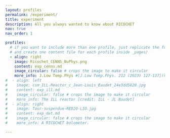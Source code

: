 ```yaml
---
layout: profiles
permalink: /experiment/
title: experiment
description: All you always wanted to know about RICOCHET
nav: true
nav_order: 1

profiles:
  # if you want to include more than one profile, just replicate the following block
  # and create one content file for each profile inside _pages/
  - align: right
    image: Ricochet_CENNS_NuPhys.png
    content: exp_cenns.md
    image_circular: false # crops the image to make it circular
    more_info: J.Low Temp.Phys #[J.Low Temp.Phys. 212 (2023) 127-137](https://arxiv.org/pdf/2111.06745)
#  - align: left
#    image: csm_ILL-Reactor_c_Jean-Louis_Baudet_24e3dd5820.jpg
#    content: exp_ill.md
#    image_circular: false # crops the image to make it circular
#    more_info: The ILL reactor [credit: ILL - JL Baudet]
#  - align: right
#    image: Tour-suspendue-RED20-LIO.jpg
#    content: exp_det.md
#    image_circular: false # crops the image to make it circular
#    more_info: A RICOCHET bolometer.

---
```

